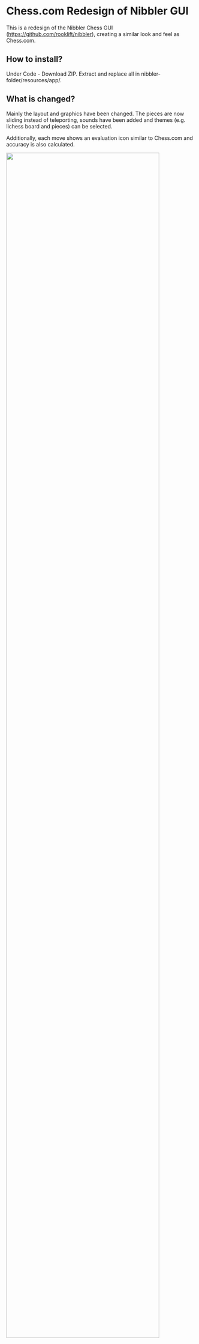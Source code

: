 # Chess.com Redesign of Nibbler GUI
This is a redesign of the Nibbler Chess GUI (https://github.com/rooklift/nibbler), creating a similar look and feel as Chess.com. 

## How to install?

Under Code - Download ZIP. Extract and replace all in nibbler-folder/resources/app/.

## What is changed?

Mainly the layout and graphics have been changed. The pieces are now sliding instead of teleporting, sounds have been added and themes (e.g. lichess board and pieces) can be selected.

Additionally, each move shows an evaluation icon similar to Chess.com and accuracy is also calculated.

<img src="https://user-images.githubusercontent.com/23149790/225486035-ae4784a4-886b-4b51-b149-e2a93ab830be.png" width=90% height=90%>

## How is win percentage and accuracy calculated?

Both calculations are directly taken from lichess: https://lichess.org/page/accuracy.

## How does this differ to Chess.com's evaluation?

The win percentage is the exact same, where only the engine and depth create differences. 

To calculate if a blunder or better moves occured, Chess.com's table providing the win percentage difference for each classification is used: https://support.chess.com/article/2965-how-are-moves-classified-what-is-a-blunder-or-brilliant-and-etc.

However, it is also stated that they are not using as strict of a model anymore (e.g. less blunders for lower rated players) and therefore the number of blunders can be different. From comparing some games, it is practically the same, but with more blunders.

## How does accuracy differ to Chess.com's calculation?

Since lichess' calculation is very strict, you will see quite high accuracies displayed. Chess.com is using a newer model that takes some context into account and is also aiming for a general evaluation that tells you if you played good or not, which means it is generally lower than the strict model. More about it: https://support.chess.com/article/1135-what-is-accuracy-in-analysis-how-is-it-measured.

## Credits

Credit to https://github.com/Aldruun for creating chess move sounds.

Chess pieces are taken from: https://github.com/lichess-org/lila/tree/master/public.
